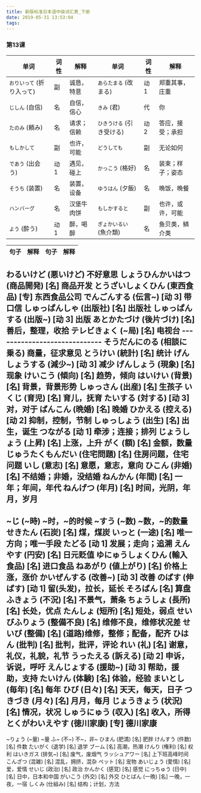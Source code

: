 ```yaml
---
title: 新版标准日本语中级词汇表_下册
date: 2019-05-31 13:53:04
tags:
---
```

### 第13课

单词             | 词性 | 解释 |  单词                | 词性 | 解释
-----------------|-----|------|----------------------|-----|-----
`おりいって` (折り入って) | 副  | 诚恳，特意 | `あらたまる` (改まる)     | 动1 | 郑重其事，庄重
`じしん` (自信)          | 名  | 自信，信心 | `きみ` (君)              | 代  | 你
`たのみ` (頼み)          | 名  | 请求；信赖 | `ひきうける` (引き受ける) | 动2 | 答应，接受；承担
`もしかして`             | 副  | 也许，可能 | `どうしても`             | 副  | 无论如何
`であう` (出会う)        | 动1 | 遇见，碰上 | `かっこう` (格好)         | 名 | 装束；样子；姿态
`そうち` (装置)          | 名  | 装置，设备 | `ゆうはん` (夕飯)         | 名 | 晚饭，晚餐
`ハンバーグ`             | 名  | 汉堡牛肉饼 | `もしかすると`            | 副 | 也许，或许，可能
`よう` (酔う)            | 动1 | 醉，喝醉   | `ぎょかいるい` (魚介類)   | 名 | 鱼贝类，鳞介类

句子                        | 解释        | 句子                          | 解释
----------------------------|------------|-------------------------------|-----

わるいけど (悪いけど) 不好意思
しょうひんかいはつ (商品開発) [名] 商品开发
とうざいしょくひん (東西食品) [专] 东西食品公司
でんごんする (伝言~) [动 3] 带口信
しゅっぱんしゃ (出版社) [名] 出版社
しゅっぱんする (出版~) [动 3] 出版
あとかたづけ (後片づけ) [名] 善后，整理，收拾
テレビきょく (~局) [名] 电视台
----------------------------- そうだんにのる (相談に乗る) 商量，征求意见
とうけい (統計) [名] 统计
げんしょうする (減少~) [动 3] 减少
げんしょう (現象) [名] 现象
けいこう (傾向) [名] 趋势，倾向
はいけい (背景) [名] 背景，背景形势
しゅっさん (出産) [名] 生孩子
いくじ (育児) [名] 育儿，抚育
たいする (対する) [动 3] 对，对于
ばんこん (晩婚) [名] 晚婚
ひかえる (控える) [动 2] 抑制，控制，节制
しゅっしょう (出生) [名] 出生，诞生
つながる [动 1] 牵涉；连接；排列
じょうしょう (上昇) [名] 上涨，上升
がく (額) [名] 金额，数量
じゅうたくもんだい (住宅問題) [名] 住房问题，住宅问题
いし (意志) [名] 意愿，意志，意向
ひこん (非婚) [名] 不结婚；非婚，没结婚
ねんかん (年間) [名] 一年；年间，年代
ねんげつ (年月) [名] 时间，光阴，年月，岁月
------------------------------------------
~じ (~時) ~时，~的时候
~すう (~数) ~数，~的数量
せきたん (石炭) [名] 煤，煤炭
いっと (一途) [名] 唯一方向；唯一手段
たどる [动 1] 发展；走向；追溯
えんやす (円安) [名] 日元贬值
ゆにゅうしょくひん (輸入食品) [名] 进口食品
ねあがり (値上がり) [名] 价格上涨，涨价
かいぜんする (改善~) [动 3] 改善
のばす (伸ばす) [动 1] 留(头发)，拉长，延长
そろばん [名] 算盘
ふきょう (不況) [名] 不景气，萧条
ちょうしょ (長所) [名] 长处，优点
たんしょ (短所) [名] 短处，弱点
せいびふりょう (整備不良) [名] 维修不良，维修状况差
せいび (整備) [名] (道路)维修，整修；配备，配齐
ひはん (批判) [名] 批判，批评，评论
れい (礼) [名] 谢意，礼仪，礼貌，礼节
うったえる (訴える) [动 2] 申诉，诉说，呼吁
えんじょする (援助~) [动 3] 帮助，援助，支持
たいけん (体験) [名] 体验，经验
まいとし (毎年) [名] 每年
ひび (日々) [名] 天天，每天，日子
つきづき (月々) [名] 月月，每月
じょうきょう (状況) [名] 情况，状况
しゅうにゅう (収入) [名] 收入，所得
とくがわいえやす (徳川家康) [专] 德川家康
-----------------------------------------
~りょう (~量) ~量
ふ~ (不~) 不~，非~ ひまん (肥満) [名] 肥胖
けんすう (件数) [名] 件数
たいがく (退学) [名] 退学
ブーム [名] 高潮，热潮
けんり (権利) [名] 权利
はいきガス (排気~) [名] 废气，废烟气
ラッシュアワー [名] 上下班高峰时间
こんざつ (混雑) [名] 混乱，拥挤，混杂
ペット [名] 宠物
あいじょう (愛情) [名] 爱，爱情
せいじ (政治) [名] 政治
かんかく (感覚) [名] 感觉
にっちゅう (日中) [名] 日中，日本和中国
がいこう (外交) [名] 外交
ひとばん (一晩) [名] 一晚，一夜，一宿
しくみ (仕組み) [名] 结构；计划，方法